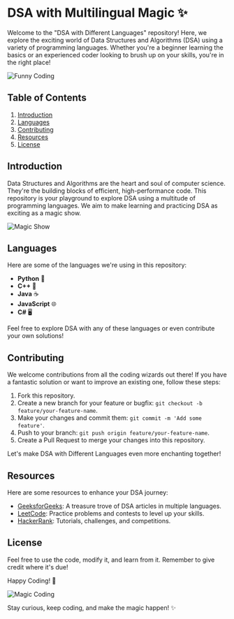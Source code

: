 # DSA with Multilingual Magic ✨

Welcome to the "DSA with Different Languages" repository! Here, we explore the exciting world of Data Structures and Algorithms (DSA) using a variety of programming languages. Whether you're a beginner learning the basics or an experienced coder looking to brush up on your skills, you're in the right place!

![Funny Coding](https://media.giphy.com/media/ZVik7pBtu9dNS/giphy.gif)

## Table of Contents

1. [Introduction](#introduction)
2. [Languages](#languages)
3. [Contributing](#contributing)
4. [Resources](#resources)
5. [License](#license)

## Introduction

Data Structures and Algorithms are the heart and soul of computer science. They're the building blocks of efficient, high-performance code. This repository is your playground to explore DSA using a multitude of programming languages. We aim to make learning and practicing DSA as exciting as a magic show.

![Magic Show](https://tenor.com/bmLld.gif)

## Languages

Here are some of the languages we're using in this repository:

- **Python** 🐍
- **C++** 🧩
- **Java** ☕
- **JavaScript** 🌐
- **C#** 🖥️

Feel free to explore DSA with any of these languages or even contribute your own solutions!

## Contributing

We welcome contributions from all the coding wizards out there! If you have a fantastic solution or want to improve an existing one, follow these steps:

1. Fork this repository.
2. Create a new branch for your feature or bugfix: `git checkout -b feature/your-feature-name`.
3. Make your changes and commit them: `git commit -m 'Add some feature'`.
4. Push to your branch: `git push origin feature/your-feature-name`.
5. Create a Pull Request to merge your changes into this repository.

Let's make DSA with Different Languages even more enchanting together!

## Resources

Here are some resources to enhance your DSA journey:

- [GeeksforGeeks](https://www.geeksforgeeks.org/): A treasure trove of DSA articles in multiple languages.
- [LeetCode](https://leetcode.com/): Practice problems and contests to level up your skills.
- [HackerRank](https://www.hackerrank.com/domains/tutorials/10-days-of-javascript): Tutorials, challenges, and competitions.

## License

Feel free to use the code, modify it, and learn from it. Remember to give credit where it's due!

Happy Coding! 🚀

![Magic Coding](https://media.giphy.com/media/LmNwrBhejkK9EFP504/giphy.gif)

Stay curious, keep coding, and make the magic happen! ✨
